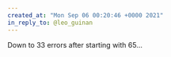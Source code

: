 ```yaml
---
created_at: "Mon Sep 06 00:20:46 +0000 2021"
in_reply_to: @leo_guinan
---
```


Down to 33 errors after starting with 65...